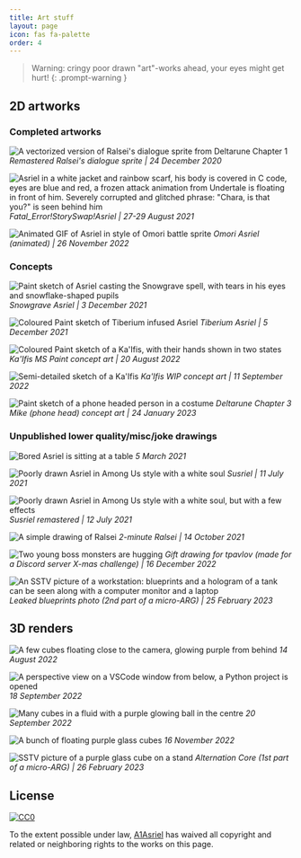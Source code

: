 ```yaml
---
title: Art stuff
layout: page
icon: fas fa-palette
order: 4
---
```


> Warning: cringy poor drawn "art"-works ahead, your eyes might get hurt!
{: .prompt-warning }

## 2D artworks

### Completed artworks

![A vectorized version of Ralsei's dialogue sprite from Deltarune Chapter 1](/assets/img/art/sqpmr70220761.png)
*Remastered Ralsei's dialogue sprite | 24 December 2020*

![Asriel in a white jacket and rainbow scarf, his body is covered in C code, eyes are blue and red, a frozen attack animation from Undertale is floating in front of him. Severely corrupted and glitched phrase: "Chara, is that you?" is seen behind him](/assets/img/art/FATAL_ASRIEL_enhanced.png)
*Fatal_Error!StorySwap!Asriel | 27-29 August 2021*

![Animated GIF of Asriel in style of Omori battle sprite](/assets/img/art/omoriel.gif)
*Omori Asriel (animated) | 26 November 2022*

### Concepts

![Paint sketch of Asriel casting the Snowgrave spell, with tears in his eyes and snowflake-shaped pupils](/assets/img/art/snowgrave_asriel_concept.png)
*Snowgrave Asriel | 3 December 2021*

![Coloured Paint sketch of Tiberium infused Asriel](/assets/img/art/tiberium_asriel_concept.png)
*Tiberium Asriel | 5 December 2021*

![Coloured Paint sketch of a Ka'Ifis, with their hands shown in two states](/assets/img/art/KaIfis.png)
*Ka'Ifis MS Paint concept art | 20 August 2022*

![Semi-detailed sketch of a Ka'Ifis](/assets/img/art/kaifis_v2_concept.png)
*Ka'Ifis WIP concept art | 11 September 2022*

![Paint sketch of a phone headed person in a costume](/assets/img/art/mike_phonehead.png)
*Deltarune Chapter 3 Mike (phone head) concept art | 24 January 2023*

### Unpublished lower quality/misc/joke drawings

![Bored Asriel is sitting at a table](/assets/img/art/sketch-1614952923440.png)
*5 March 2021*

![Poorly drawn Asriel in Among Us style with a white soul](/assets/img/art/asrielus.png)
*Susriel | 11 July 2021*

![Poorly drawn Asriel in Among Us style with a white soul, but with a few effects](/assets/img/art/asrielus_remastered_transparent.png)
*Susriel remastered | 12 July 2021*

![A simple drawing of Ralsei](/assets/img/art/2min_ralsei.png)
*2-minute Ralsei | 14 October 2021*

![Two young boss monsters are hugging](/assets/img/art/tim_hug.png)
*Gift drawing for tpavlov (made for a Discord server X-mas challenge) | 16 December 2022*

![An SSTV picture of a workstation: blueprints and a hologram of a tank can be seen along with a computer monitor and a laptop](/assets/img/art/202302262142.png)
*Leaked blueprints photo (2nd part of a micro-ARG) | 25 February 2023*

## 3D renders

![A few cubes floating close to the camera, glowing purple from behind](/assets/img/art/something2sqr.png)
*14 August 2022*

![A perspective view on a VSCode window from below, a Python project is opened](/assets/img/art/idk.png)
*18 September 2022*

![Many cubes in a fluid with a purple glowing ball in the centre](/assets/img/art/idk2.png)
*20 September 2022*

![A bunch of floating purple glass cubes](/assets/img/art/untitled2.png)
*16 November 2022*

![SSTV picture of a purple glass cube on a stand](/assets/img/art/202303021614.png)
*Alternation Core (1st part of a micro-ARG) | 26 February 2023*

## License

[![CC0](http://i.creativecommons.org/p/zero/1.0/88x31.png)](http://creativecommons.org/publicdomain/zero/1.0/)

To the extent possible under law, [A1Asriel](https://a1asriel.github.io/about) has waived all copyright and related or neighboring rights to the works on this page.
